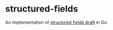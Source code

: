 # structured-fields
An implementation of [structured fields draft](https://httpwg.org/http-extensions/draft-ietf-httpbis-header-structure.html) in Go.
